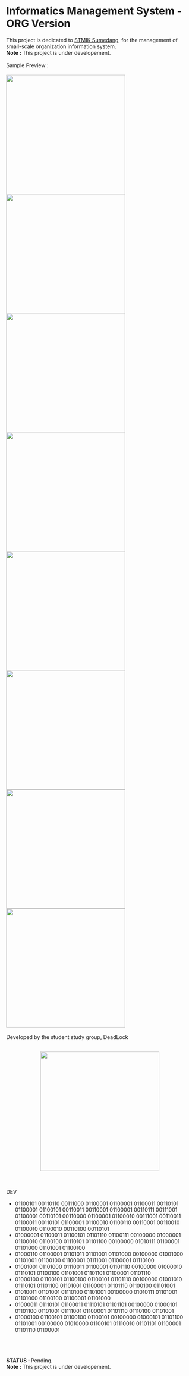 # Informatics Management System - ORG Version
This project is dedicated to <a href="https://stmik-sumedang.ac.id">STMIK Sumedang</a>, for the management of small-scale organization information system.
</br><b>Note : </b> This project is under developement.
</br></br>
Sample Preview :</br></br>
<img src="https://raw.githubusercontent.com/defuj/informatics-management-system/master/preview/4.png" width="320" float="left"></img>
<img src="https://raw.githubusercontent.com/defuj/informatics-management-system/master/preview/5.png" width="320" float="left"></img></br>
<img src="https://raw.githubusercontent.com/defuj/informatics-management-system/master/preview/6.png" width="320" float="left"></img>
<img src="https://raw.githubusercontent.com/defuj/informatics-management-system/master/preview/9.png" width="320" float="left"></img></br>
<img src="https://raw.githubusercontent.com/defuj/informatics-management-system/master/preview/10.png" width="320" float="left"></img>
<img src="https://raw.githubusercontent.com/defuj/informatics-management-system/master/preview/11.png" width="320" float="left"></img></br>
<img src="https://raw.githubusercontent.com/defuj/informatics-management-system/master/preview/12.png" width="320" float="left"></img>
<img src="https://raw.githubusercontent.com/defuj/informatics-management-system/master/preview/13.png" width="320" float="left"></img>
</br></br>
Developed by the student study group, DeadLock</br></br>
<p align="center"><img src="https://raw.githubusercontent.com/defuj/informatics-management-system/master/preview/deadlcok.png" width="320" align="middle"></img></p>
</br></br>
DEV </br>
<ul>
<li>01100101 00110110 00111000 01100001 01100001 01100011 00110101 01100001 01100101 00110011 00110001 01100001 00110111 00111001 01100001 00110101 00110000 01100001 01100010 00111001 00110011 01100011 00110101 01100001 01100010 01100110 00110001 00110010 01100010 01100010 00110100 00110101</li>
<li>01000001 01100011 01100101 01101110 01100111 00100000 01000001 01100010 01100100 01110101 01101100 00100000 01010111 01100001 01101000 01101001 01100100</li>
<li>01000110 01100001 01101011 01101001 01101000 00100000 01001000 01101001 01100100 01100001 01111001 01100001 01110100</li>
<li>01001001 01101000 01110011 01100001 01101110 00100000 01000010 01110101 01100100 01101001 01101101 01100001 01101110</li>
<li>01000100 01100101 01100100 01100101 01101110 00100000 01001010 01110101 01101100 01101001 01100001 01101110 01100100 01101001</li>
<li>01010011 01101001 01110100 01101001 00100000 01010111 01101001 01101000 01100100 01100001 01101000</li>
<li>01000011 01110101 01100011 01110101 01101101 00100000 01000101 01101100 01101001 01111001 01100001 01101110 01110100 01101001</li>
<li>01000100 01100101 01100100 01100101 00100000 01000101 01101100 01101001 00100000 01010000 01100101 01110010 01101101 01100001 01101110 01100001</li>
</ul>
</br>
</br></br>
<b>STATUS : </b> Pending.</br>
<b>Note : </b> This project is under developement.
